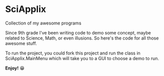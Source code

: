# SciApplix
Collection of my awesome programs

Since 9th grade I've been writing code to demo some concept, maybe related to Science, Math, or even illusions.
So here's the code for all those awesome stuff.

To run the project, you could fork this project and run the class in SciApplix.MainMenu which will take you to a GUI to choose a demo to run.

**Enjoy!** :grin:
